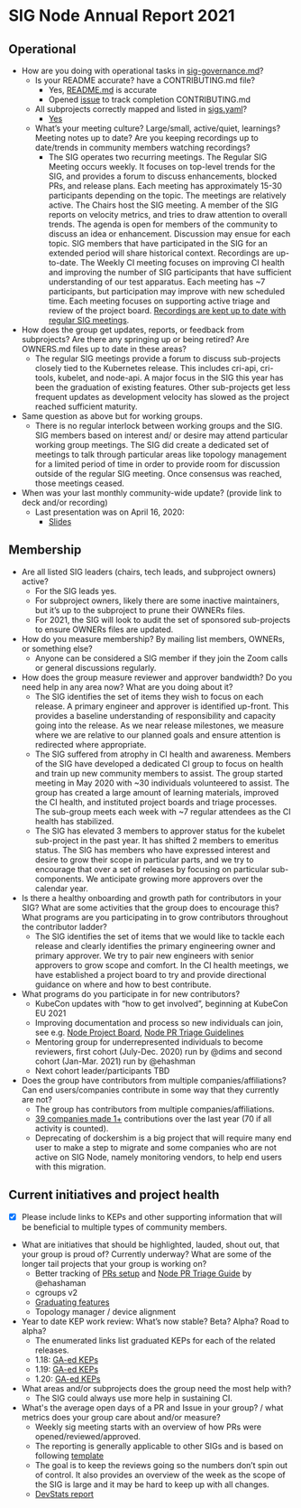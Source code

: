 # SIG Node Annual Report 2021

## Operational

* How are you doing with operational tasks in
[sig-governance.md](https://git.k8s.io/community/committee-steering/governance/sig-governance.md)?
  * Is your README accurate? have a CONTRIBUTING.md file?
    * Yes, [README.md](https://github.com/kubernetes/community/blob/master/sig-node/README.md) is accurate
    * Opened [issue](https://github.com/kubernetes/community/issues/5600) to track completion CONTRIBUTING.md
  * All subprojects correctly mapped and listed in [sigs.yaml](https://git.k8s.io/community/sig-list.md)?
    * [Yes](https://github.com/kubernetes/community/tree/master/sig-node#subprojects)
  * What’s your meeting culture? Large/small, active/quiet, learnings? Meeting notes up to date? Are you keeping
  recordings up to date/trends in community members watching recordings?
    * The SIG operates two recurring meetings.  The Regular SIG Meeting occurs weekly.  It focuses on top-level trends for the SIG, and provides a forum to discuss enhancements, blocked PRs, and release plans.  Each meeting has approximately 15-30 participants depending on the topic.  The meetings are relatively active.  The Chairs host the SIG meeting.  A member of the SIG reports on velocity metrics, and tries to draw attention to overall trends.  The agenda is open for members of the community to discuss an idea or enhancement.  Discussion may ensue for each topic.  SIG members that have participated in the SIG for an extended period will share historical context.  Recordings are up-to-date.  The Weekly CI meeting focuses on improving CI health and improving the number of SIG participants that have sufficient understanding of our test apparatus.  Each meeting has ~7 participants, but participation may improve with new scheduled time.  Each meeting focuses on supporting active triage and review of the project board.  [Recordings are kept up to date with regular SIG meetings](https://www.youtube.com/playlist?list=PL69nYSiGNLP1wJPj5DYWXjiArF-MJ5fNG).
* How does the group get updates, reports, or feedback from subprojects? Are there any springing up or being
retired? Are OWNERS.md files up to date in these areas?
  * The regular SIG meetings provide a forum to discuss sub-projects closely tied to the Kubernetes release.  This includes cri-api, cri-tools, kubelet, and node-api.  A major focus in the SIG this year has been the graduation of existing features.  Other sub-projects get less frequent updates as development velocity has slowed as the project reached sufficient maturity.
* Same question as above but for working groups.
  * There is no regular interlock between working groups and the SIG.  SIG members based on interest and/ or desire may attend particular working group meetings.  The SIG did create a dedicated set of meetings to talk through particular areas like topology management for a limited period of time in order to provide room for discussion outside of the regular SIG meeting.  Once consensus was reached, those meetings ceased.  
* When was your last monthly community-wide update? (provide link to deck and/or recording)
  * Last presentation was on April 16, 2020:
    * [Slides](https://docs.google.com/document/d/1VQDIAB0OqiSjIHI8AWMvSdceWhnz56jNpZrLs6o7NJY/edit#heading=h.di6sf3cdf3yr)

## Membership

* Are all listed SIG leaders (chairs, tech leads, and subproject owners) active?
  * For the SIG leads yes.
  * For subproject owners, likely there are some inactive maintainers, but it’s up to the subproject to prune their OWNERs files.
  * For 2021, the SIG will look to audit the set of sponsored sub-projects to ensure OWNERs files are updated.
* How do you measure membership? By mailing list members, OWNERs, or something else?
  * Anyone can be considered a SIG member if they join the Zoom calls or general discussions regularly.
* How does the group measure reviewer and approver bandwidth? Do you need help in any area now? What are you doing about it?
  * The SIG identifies the set of items they wish to focus on each release.  A primary engineer and approver is identified up-front.  This provides a baseline understanding of responsibility and capacity going into the release.  As we near release milestones, we measure where we are relative to our planned goals and ensure attention is redirected where appropriate.
  * The SIG suffered from atrophy in CI health and awareness.  Members of the SIG have developed a dedicated CI group to focus on health and train up new community members to assist.  The group started meeting in May 2020 with ~30 individuals volunteered to assist.  The group has created a large amount of learning materials, improved the CI health, and instituted project boards and triage processes.  The sub-group meets each week with ~7 regular attendees as the CI health has stabilized.
  * The SIG has elevated 3 members to approver status for the kubelet sub-project in the past year.  It has shifted 2 members to emeritus status.  The SIG has members who have expressed interest and desire to grow their scope in particular parts, and we try to encourage that over a set of releases by focusing on particular sub-components.  We anticipate growing more approvers over the calendar year.
* Is there a healthy onboarding and growth path for contributors in your SIG?
What are some activities that the group does to encourage this? What programs are you participating in to grow contributors
throughout the contributor ladder?
  * The SIG identifies the set of items that we would like to tackle each release and clearly identifies the primary engineering owner and primary approver.  We try to pair new engineers with senior approvers to grow scope and comfort.  In the CI health meetings, we have established a project board to try and provide directional guidance on where and how to best contribute.
* What programs do you participate in for new contributors?
  * KubeCon updates with “how to get involved”, beginning at KubeCon EU 2021
  * Improving documentation and process so new individuals can join, see e.g. [Node Project Board](https://github.com/orgs/kubernetes/projects/49), [Node PR Triage Guidelines](https://github.com/kubernetes/community/blob/master/contributors/devel/sig-node/triage.md)
  * Mentoring group for underrepresented individuals to become reviewers, first cohort (July-Dec. 2020) run by @dims and second cohort (Jan-Mar. 2021) run by @ehashman
  * Next cohort leader/participants TBD  
* Does the group have contributors from multiple companies/affiliations? Can end users/companies contribute in some way that
they currently are not?
  * The group has contributors from multiple companies/affiliations.
  * [39 companies made 1+](https://k8s.devstats.cncf.io/d/8/company-statistics-by-repository-group?orgId=1&var-period=y&var-metric=contributions&var-repogroup_name=SIG%20Node&var-companies=All) contributions over the last year (70 if all activity is counted).
  * Deprecating of dockershim is a big project that will require many end user to make a step to migrate and some companies who are not active on SIG Node, namely monitoring vendors, to help end users with this migration.

## Current initiatives and project health

* [x] Please include links to KEPs and other supporting information that will be beneficial to multiple types of community members.
* What are initiatives that should be highlighted, lauded, shout out, that your group is proud of? Currently underway?
What are some of the longer tail projects that your group is working on?
  * Better tracking of [PRs setup](https://github.com/orgs/kubernetes/projects/49) and [Node PR Triage Guide](https://github.com/kubernetes/community/blob/master/contributors/devel/sig-node/triage.md) by @ehashaman
  * cgroups v2
  * [Graduating features](https://docs.google.com/document/d/1U10J0WwgWXkdYrqWGGvO8iH2HKeerQAlygnqgDgWv4E/edit#)
  * Topology manager / device alignment
* Year to date KEP work review: What’s now stable? Beta? Alpha? Road to alpha?
  * The enumerated links list graduated KEPs for each of the related releases.
  * 1.18: [GA-ed KEPs](https://github.com/kubernetes/enhancements/issues?q=is%3Aissue+milestone%3Av1.18+label%3Asig%2Fnode)
  * 1.19: [GA-ed KEPs](https://github.com/kubernetes/enhancements/issues?q=is%3Aissue+milestone%3Av1.19+label%3Asig%2Fnode+)
  * 1.20: [GA-ed KEPs](https://github.com/kubernetes/enhancements/issues?q=is%3Aissue+milestone%3Av1.20+label%3Asig%2Fnode+)
* What areas and/or subprojects does the group need the most help with?
  * The SIG could always use more help in sustaining CI.
* What's the average open days of a PR and Issue in your group? / what metrics does your group care about and/or measure?
  * Weekly sig meeting starts with an overview of how PRs were opened/reviewed/approved. 
  * The reporting is generally applicable to other SIGs and is based on following [template](https://docs.google.com/document/d/1JOXKBDgXmQzz8YQSYa7XYcfVteM79iMtvId1aQXC1e8/edit)
  * The goal is to keep the reviews going so the numbers don’t spin out of control.  It also provides an overview of the week
  as the scope of the SIG is large and it may be hard to keep up with all changes.
  * [DevStats report](https://k8s.devstats.cncf.io/d/44/pr-time-to-approve-and-merge?orgId=1&var-period=y&var-repogroup_name=SIG%20Node&var-apichange=All&var-size_name=All&var-kind_name=All)